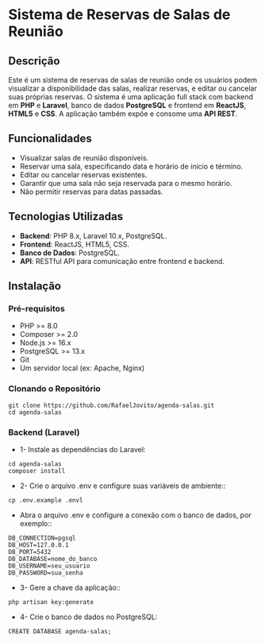 # Sistema de Reservas de Salas de Reunião

## Descrição

Este é um sistema de reservas de salas de reunião onde os usuários podem visualizar a disponibilidade das salas, realizar reservas, e editar ou cancelar suas próprias reservas. O sistema é uma aplicação full stack com backend em **PHP** e **Laravel**, banco de dados **PostgreSQL** e frontend em **ReactJS**, **HTML5** e **CSS**. A aplicação também expõe e consome uma **API REST**.

## Funcionalidades

- Visualizar salas de reunião disponíveis.
- Reservar uma sala, especificando data e horário de início e término.
- Editar ou cancelar reservas existentes.
- Garantir que uma sala não seja reservada para o mesmo horário.
- Não permitir reservas para datas passadas.

## Tecnologias Utilizadas

- **Backend**: PHP 8.x, Laravel 10.x, PostgreSQL.
- **Frontend**: ReactJS, HTML5, CSS.
- **Banco de Dados**: PostgreSQL.
- **API**: RESTful API para comunicação entre frontend e backend.

## Instalação

### Pré-requisitos

- PHP >= 8.0
- Composer >= 2.0
- Node.js >= 16.x
- PostgreSQL >= 13.x
- Git
- Um servidor local (ex: Apache, Nginx)

### Clonando o Repositório

```shell
git clone https://github.com/RafaelJovito/agenda-salas.git
cd agenda-salas
```

### Backend (Laravel)

* 1- Instale as dependências do Laravel:

```shell
cd agenda-salas
composer install
```

* 2- Crie o arquivo .env e configure suas variáveis de ambiente::

```shell
cp .env.example .envl
```

* Abra o arquivo .env e configure a conexão com o banco de dados, por exemplo::

```shell
DB_CONNECTION=pgsql
DB_HOST=127.0.0.1
DB_PORT=5432
DB_DATABASE=nome_do_banco
DB_USERNAME=seu_usuario
DB_PASSWORD=sua_senha
```

* 3- Gere a chave da aplicação::

```shell
php artisan key:generate
```

* 4- Crie o banco de dados no PostgreSQL:

```shell
CREATE DATABASE agenda-salas;
```
